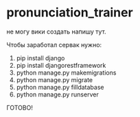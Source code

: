 # pronunciation_trainer

не могу вики создать напишу тут.

Чтобы заработал сервак нужно:

1. pip install django
2. pip install djangorestframework
3. python manage.py makemigrations
4. python manage.py migrate
5. python manage.py filldatabase
6. python manage.py runserver

ГОТОВО!
